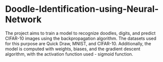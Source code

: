 # Doodle-Identification-using-Neural-Network
The project aims to train a model to recognize doodles, digits, and predict CIFAR-10 images using the backpropagation algorithm. The datasets used for this purpose are Quick Draw, MNIST, and CIFAR-10. Additionally, the model is computed with weights, biases, and the gradient descent algorithm, with the activation function used - sigmoid function.
